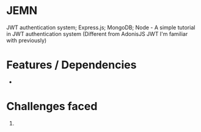 # JEMN
JWT authentication system; Express.js; MongoDB; Node - A simple tutorial in JWT authentication system (Different from AdonisJS JWT I'm familiar with previously)

# Features / Dependencies

- 

# Challenges faced

1. 

